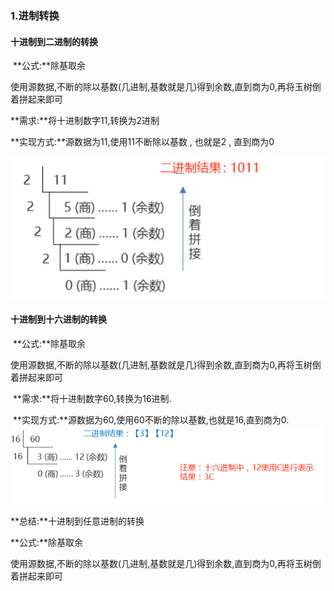 ### 1.进制转换

#### 	十进制到二进制的转换

​		**公式:**除基取余

​		使用源数据,不断的除以基数(几进制,基数就是几)得到余数,直到商为0,再将玉树倒着拼起来即可

**需求:**将十进制数字11,转换为2进制

**实现方式:**源数据为11,使用11不断除以基数 , 也就是2 , 直到商为0

![59-1](img/59-1.png)

#### 十进制到十六进制的转换

​		**公式:**除基取余

​		使用源数据,不断的除以基数(几进制,基数就是几)得到余数,直到商为0,再将玉树倒着拼起来即可

​	**需求:**将十进制数字60,转换为16进制.

​	**实现方式:**源数据为60,使用60不断的除以基数,也就是16,直到商为0.![59-2](img/59-2.png)

**总结:**十进制到任意进制的转换

**公式:**除基取余

​		使用源数据,不断的除以基数(几进制,基数就是几)得到余数,直到商为0,再将玉树倒着拼起来即可
